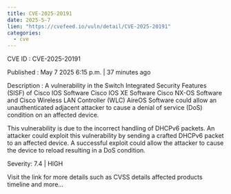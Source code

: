 ```yaml
---
title: CVE-2025-20191
date: 2025-5-7
lien: "https://cvefeed.io/vuln/detail/CVE-2025-20191"
categories:
  - cve
---
```


CVE ID : CVE-2025-20191

Published :  May 7
2025
6:15 p.m. | 37 minutes ago

Description : A vulnerability in the Switch Integrated Security Features (SISF) of Cisco IOS Software
Cisco IOS XE Software
Cisco NX-OS Software
and Cisco Wireless LAN Controller (WLC) AireOS Software could allow an unauthenticated
adjacent attacker to cause a denial of service (DoS) condition on an affected device.

This vulnerability is due to the incorrect handling of DHCPv6 packets. An attacker could exploit this vulnerability by sending a crafted DHCPv6 packet to an affected device. A successful exploit could allow the attacker to cause the device to reload
resulting in a DoS condition.

Severity: 7.4 | HIGH

Visit the link for more details
such as CVSS details
affected products
timeline
and more...
